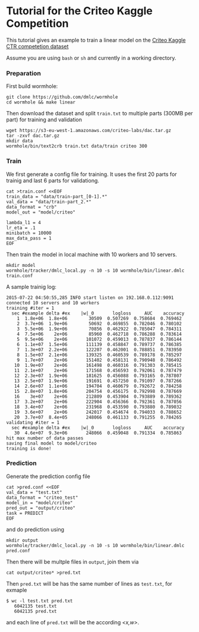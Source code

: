 # Tutorial for the Criteo Kaggle Competition

This tutorial gives an example to train a linear model on the
[Criteo Kaggle CTR competetion dataset](https://www.kaggle.com/c/criteo-display-ad-challenge/)

Assume you are using `bash` or `sh` and currently in a working directory.

### Preparation

First build wormhole:

```
git clone https://github.com/dmlc/wormhole
cd wormhole && make linear
```

Then download the dataset and split `train.txt` to multiple parts (300MB per
part) for training and validation

```
wget https://s3-eu-west-1.amazonaws.com/criteo-labs/dac.tar.gz
tar -zxvf dac.tar.gz
mkdir data
wormhole/bin/text2crb train.txt data/train criteo 300
```

### Train

We first generate a config file for training. It uses the first 20 parts for
trainig and last 6 parts for validationg.

```
cat >train.conf <<EOF
train_data = "data/train-part_[0-1].*"
val_data = "data/train-part_2.*"
data_format = "crb"
model_out = "model/criteo"

lambda_l1 = 4
lr_eta = .1
minibatch = 10000
max_data_pass = 1
EOF
```

Then train the model in local machine with 10 workers and 10 servers.

```
mkdir model
wormhole/tracker/dmlc_local.py -n 10 -s 10 wormhole/bin/linear.dmlc train.conf
```

A sample trainig log:

```
2015-07-22 04:50:55,285 INFO start listen on 192.168.0.112:9091
connected 10 servers and 10 workers
training #iter = 1
  sec #example delta #ex    |w|_0       logloss     AUC    accuracy
    1  1.8e+06  1.8e+06        30509  0.507269  0.758684  0.769462
    2  3.7e+06  1.9e+06        50692  0.469855  0.782046  0.780102
    3  5.5e+06  1.9e+06        70856  0.462922  0.785047  0.784311
    4  7.5e+06    2e+06        85960  0.462718  0.786288  0.783614
    5  9.5e+06    2e+06       101072  0.459013  0.787837  0.786144
    6  1.1e+07  1.5e+06       111139  0.458847  0.789737  0.786385
    7  1.3e+07  2.2e+06       122207  0.462001  0.788851  0.783950
    8  1.5e+07  2.1e+06       139325  0.460539  0.789178  0.785297
    9  1.7e+07    2e+06       151402  0.458131  0.790948  0.786492
   10  1.9e+07    2e+06       161498  0.460316  0.791303  0.785415
   11  2.1e+07    2e+06       171568  0.456593  0.792061  0.787479
   12  2.3e+07  1.9e+06       181625  0.456088  0.793165  0.787807
   13  2.5e+07  1.9e+06       191691  0.457250  0.791097  0.787266
   14  2.6e+07  1.1e+06       194704  0.460679  0.792672  0.784258
   15  2.8e+07  1.8e+06       204754  0.456175  0.792998  0.787669
   16    3e+07    2e+06       212809  0.453904  0.793889  0.789362
   17  3.2e+07    2e+06       222904  0.456366  0.792361  0.787056
   18  3.4e+07    2e+06       231968  0.453590  0.793880  0.789032
   19  3.6e+07    2e+06       242017  0.454674  0.794033  0.788652
   20  3.7e+07  8.4e+05       248066  0.461133  0.791255  0.784265
validating #iter = 1
  sec #example delta #ex    |w|_0       logloss     AUC    accuracy
   30  4.6e+07  9.3e+06       248066  0.459048  0.791334  0.785863
hit max number of data passes
saving final model to model/criteo
training is done!
```

### Prediction

Generate the prediction config file

```
cat >pred.conf <<EOF
val_data = "test.txt"
data_format = "criteo_test"
model_in = "model/criteo"
pred_out = "output/criteo"
task = PREDICT
EOF
```

and do prediction using

```
mkdir output
wormhole/tracker/dmlc_local.py -n 10 -s 10 wormhole/bin/linear.dmlc pred.conf
```

Then there will be multple files in `output`, join them via

```
cat output/criteo* >pred.txt
```

Then `pred.txt` will be has the same number of lines as `test.txt`, for exmaple

```
$ wc -l test.txt pred.txt
   6042135 test.txt
   6042135 pred.txt
```

and each line of `pred.txt` will be the according *<x,w>*.
